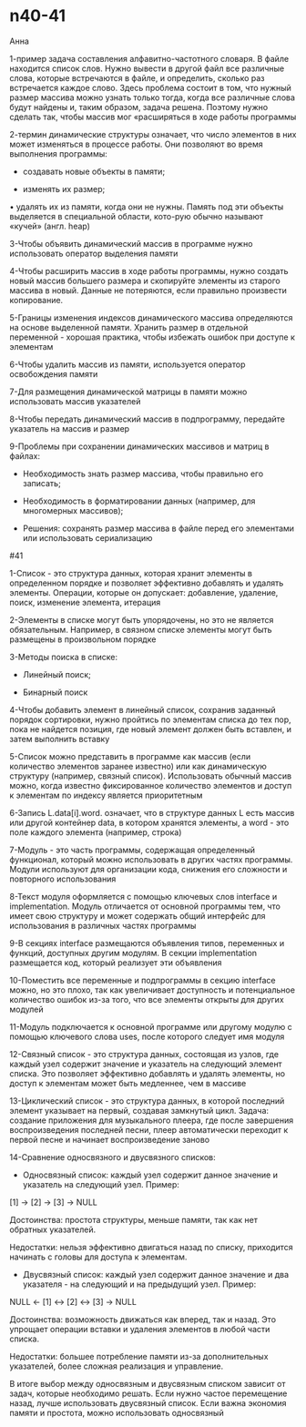 # n40-41
Анна

1-пример задача составления алфавитно-частотного словаря. В файле находится список слов. Нужно вывести в другой файл все различные слова, которые встречаются в файле, и определить, сколько раз встречается каждое слово. Здесь проблема состоит в том, что нужный размер массива можно узнать только тогда, когда все различные слова будут найдены и, таким образом, задача решена. Поэтому нужно сделать так, чтобы массив мог «расширяться в ходе работы программы

2-термин динамические структуры означает, что число элементов в них может изменяться в процессе работы. Они позволяют во время выполнения программы: 

- создавать новые объекты в памяти; 

- изменять их размер;

• удалять их из памяти, когда они не нужны. Память под эти объекты выделяется в специальной области, кото-рую обычно называют «кучей» (англ. heap)

3-Чтобы объявить динамический массив в программе нужно использовать оператор выделения памяти

4-Чтобы расширить массив в ходе работы программы, нужно создать новый массив большего размера и скопируйте элементы из старого массива в новый. Данные не потеряются, если правильно произвести копирование.

5-Границы изменения индексов динамического массива определяются на основе выделенной памяти. Хранить размер в отдельной переменной - хорошая практика, чтобы избежать ошибок при доступе к элементам

6-Чтобы удалить массив из памяти, используется оператор освобождения памяти

7-Для размещения динамической матрицы в памяти можно использовать массив указателей

8-Чтобы передать динамический массив в подпрограмму, передайте указатель на массив и размер

9-Проблемы при сохранении динамических массивов и матриц в файлах: 

   - Необходимость знать размер массива, чтобы правильно его записать;
     
   - Необходимость в форматировании данных (например, для многомерных массивов);
   
   - Решения: сохранять размер массива в файле перед его элементами или использовать сериализацию

#41

1-Список - это структура данных, которая хранит элементы в определенном порядке и позволяет эффективно добавлять и удалять элементы. Операции, которые он допускает: добавление, удаление, поиск, изменение элемента, итерация

2-Элементы в списке могут быть упорядочены, но это не является обязательным. Например, в связном списке элементы могут быть размещены в произвольном порядке

3-Методы поиска в списке: 

   - Линейный поиск;
     
   - Бинарный поиск

4-Чтобы добавить элемент в линейный список, сохранив заданный порядок сортировки, нужно пройтись по элементам списка до тех пор, пока не найдется позиция, где новый элемент должен быть вставлен, и затем выполнить вставку

5-Список можно представить в программе как массив (если количество элементов заранее известно) или как динамическую структуру (например, связный список). Использовать обычный массив можно, когда известно фиксированное количество элементов и доступ к элементам по индексу является приоритетным

6-Запись L.data[i].word. означает, что в структуре данных L есть массив или другой контейнер data, в котором хранятся элементы, а word - это поле каждого элемента (например, строка)

7-Модуль - это часть программы, содержащая определенный функционал, который можно использовать в других частях программы. Модули используют для организации кода, снижения его сложности и повторного использования

8-Текст модуля оформляется с помощью ключевых слов interface и implementation. Модуль отличается от основной программы тем, что имеет свою структуру и может содержать общий интерфейс для использования в различных частях программы

9-В секциях interface размещаются объявления типов, переменных и функций, доступных другим модулям. В секции implementation размещается код, который реализует эти объявления

10-Поместить все переменные и подпрограммы в секцию interface можно, но это плохо, так как увеличивает доступность и потенциальное количество ошибок из-за того, что все элементы открыты для других модулей

11-Модуль подключается к основной программе или другому модулю с помощью ключевого слова uses, после которого следует имя модуля

12-Связный список - это структура данных, состоящая из узлов, где каждый узел содержит значение и указатель на следующий элемент списка. Это позволяет эффективно добавлять и удалять элементы, но доступ к элементам может быть медленнее, чем в массиве

13-Циклический список - это структура данных, в которой последний элемент указывает на первый, создавая замкнутый цикл. Задача: создание приложения для музыкального плеера, где после завершения воспроизведения последней песни, плеер автоматически переходит к первой песне и начинает воспроизведение заново

14-Сравнение односвязного и двусвязного списков:

- Односвязный список: каждый узел содержит данное значение и указатель на следующий узел. Пример:

[1] -> [2] -> [3] -> NULL

Достоинства: простота структуры, меньше памяти, так как нет обратных указателей. 

Недостатки: нельзя эффективно двигаться назад по списку, приходится начинать с головы для доступа к элементам.

- Двусвязный список: каждый узел содержит данное значение и два указателя - на следующий и на предыдущий узел. Пример:

NULL <- [1] <-> [2] <-> [3] -> NULL

Достоинства: возможность движаться как вперед, так и назад. Это упрощает операции вставки и удаления элементов в любой части списка.

Недостатки: большее потребление памяти из-за дополнительных указателей, более сложная реализация и управление.

В итоге выбор между односвязным и двусвязным списком зависит от задач, которые необходимо решать. Если нужно частое перемещение назад, лучше использовать двусвязный список. Если важна экономия памяти и простота, можно использовать односвязный
